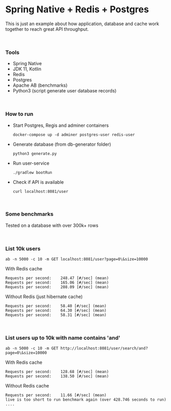 # Spring Native + Redis + Postgres

This is just an example about how application, database and cache work together to reach great API throughput. 

</br>

### Tools
- Spring Native
- JDK 11, Kotlin
- Redis
- Postgres
- Apache AB (benchmarks)
- Python3 (script generate user database records)


</br>

### How to run

- Start Postgres, Regis and adminer containers 
    
    `docker-compose up -d adminer postgres-user redis-user`

- Generate database (from db-generator folder)
    
    `python3 generate.py`

- Run user-service
    
    `./gradlew bootRun`

- Check if API is available

    `curl localhost:8081/user`


</br>


### Some benchmarks

Tested on a database with over 300k+ rows

</br>

### List 10k users
`ab -n 5000 -c 10 -m GET localhost:8081/user?page=0\&size=10000`

With Redis cache
```
Requests per second:    248.47 [#/sec] (mean)
Requests per second:    165.06 [#/sec] (mean)
Requests per second:    208.09 [#/sec] (mean)
```

Without Redis (just hibernate cache)
```
Requests per second:    58.40 [#/sec] (mean)
Requests per second:    64.30 [#/sec] (mean)
Requests per second:    58.31 [#/sec] (mean)
```

</br>

### List users up to 10k with name contains 'and'
`ab -n 5000 -c 10 -m GET http://localhost:8081/user/search/and?page=0\&size=10000`

With Redis cache
```
Requests per second:    128.68 [#/sec] (mean)
Requests per second:    138.50 [#/sec] (mean)
```

Without Redis cache
```
Requests per second:    11.66 [#/sec] (mean)
live is too short to run benchmark again (over 428.746 seconds to run) ....
```